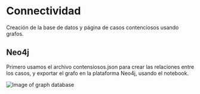 # Connectividad
Creación de la base de datos y página de casos contenciosos usando grafos.

## Neo4j
Primero usamos el archivo contensiosos.json para crear las relaciones entre los casos, y exportar el grafo en la plataforma Neo4j, usando el notebook.

![Image of graph database](https://CHarlesAG.github.com/Connectividad/images/graph1.png)
